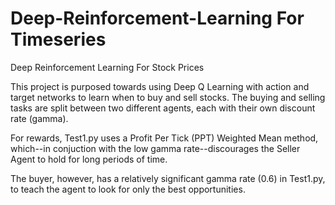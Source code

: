 # Deep-Reinforcement-Learning For Timeseries
Deep Reinforcement Learning For Stock Prices


This project is purposed towards using Deep Q Learning with action and target networks to learn when to buy and sell stocks. The buying and selling tasks are split between two different agents, each with their own discount rate (gamma). 

For rewards, Test1.py uses a Profit Per Tick (PPT) Weighted Mean method, which--in conjuction with the low gamma rate--discourages the Seller Agent to hold for long periods of time.

The buyer, however, has a relatively significant gamma rate (0.6) in Test1.py, to teach the agent to look for only the best opportunities. 
